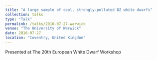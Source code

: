 ```yaml
---
title: "A large sample of cool, strongly-polluted DZ white dwarfs"
collection: talks
type: "Talk"
permalink: /talks/2016-07-27-warwick
venue: "The University of Warwick"
date: 2016-07-27
location: "Coventry, United Kingdom"
---
```


Presented at The 20th European White Dwarf Workshop
